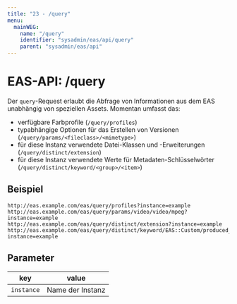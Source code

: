 ```yaml
---
title: "23 - /query"
menu:
  mainWEG:
    name: "/query"
    identifier: "sysadmin/eas/api/query"
    parent: "sysadmin/eas/api"
---
```

#  EAS-API: /query

Der `query`-Request erlaubt die Abfrage von Informationen aus dem EAS unabhängig von speziellen Assets. Momentan umfasst das:

* verfügbare Farbprofile (`/query/profiles`)
* typabhängige Optionen für das Erstellen von Versionen (`/query/params/<fileclass>/<mimetype>`)
* für diese Instanz verwendete Datei-Klassen und -Erweiterungen (`/query/distinct/extension`)
* für diese Instanz verwendete Werte für Metadaten-Schlüsselwörter (`/query/distinct/keyword/<group>/<item>`)

##  Beispiel

```url
http://eas.example.com/eas/query/profiles?instance=example
http://eas.example.com/eas/query/params/video/video/mpeg?instance=example
http://eas.example.com/eas/query/distinct/extension?instance=example
http://eas.example.com/eas/query/distinct/keyword/EAS::Custom/produced_user?instance=example
```


##  Parameter


|key|value|
|---|---|
|`instance`          |Name der Instanz|




